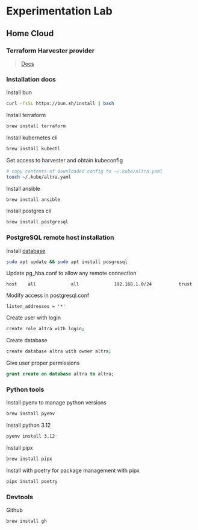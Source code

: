# Experimentation Lab

## Home Cloud

### Terraform Harvester provider

> [Docs](https://github.com/harvester/terraform-provider-harvester/blob/master/docs/index.md)

### Installation docs

Install bun

```bash
curl -fsSL https://bun.sh/install | bash
```

Install terraform

```bash
brew install terraform
```

Install kubernetes cli

```bash
brew install kubectl
```

Get access to harvester and obtain kubeconfig

```bash
# copy contents of downloaded config to ~/.kube/altra.yaml
touch ~/.kube/altra.yaml
```

Install ansible

```bash
brew install ansible
```

Install postgres cli

```bash
brew install postgresql
```

### PostgreSQL remote host installation

Install [database](https://postgresapp.com/)

```bash
sudo apt update && sudo apt install posgresql
```

Update pg_hba.conf to allow any remote connection

```text
host    all             all             192.168.1.0/24          trust
```

Modify access in postgresql.conf

```text
listen_addresses = '*'
```

Create user with login

```bash
create role altra with login;
```

Create database

```bash
create database altra with owner altra;
```

Give user proper permissions

```sql
grant create on database altra to altra;
```

### Python tools

Install pyenv to manage python versions

```bash
brew install pyenv
```

Install python 3.12

```bash
pyenv install 3.12
```

Install pipx

```bash
brew install pipx
```

Install with poetry for package management with pipx

```bash
pipx install poetry
```

### Devtools

Github

```bash
brew install gh
```
